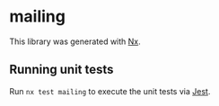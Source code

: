 # mailing

This library was generated with [Nx](https://nx.dev).

## Running unit tests

Run `nx test mailing` to execute the unit tests via [Jest](https://jestjs.io).

